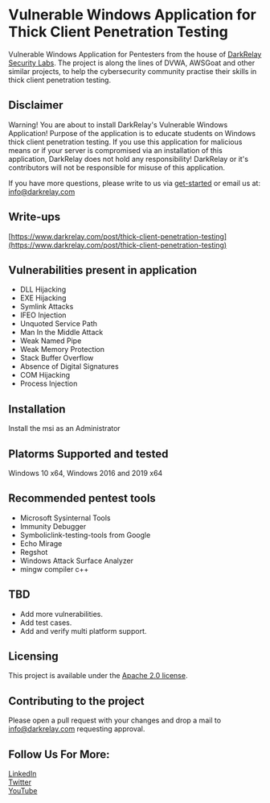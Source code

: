 # Vulnerable Windows Application for Thick Client Penetration Testing 
Vulnerable Windows Application for Pentesters from the house of [DarkRelay Security Labs](https://www.darkrelay.com/). The project is along the lines of DVWA, AWSGoat and other similar projects, to help the cybersecurity community practise their skills in thick client penetration testing.

## Disclaimer
Warning! You are about to install DarkRelay's Vulnerable Windows Application! Purpose of the application is to educate students on Windows thick client penetration testing. If you use this application for malicious means or if your server is compromised via an installation of this application, DarkRelay does not hold any responsibility! DarkRelay or it's contributors will not be responsible for misuse of this application.

If you have more questions, please write to us via [get-started](https://www.darkrelay.com/get-started) or email us at: [info@darkrelay.com](mailto:info@darkrelay.com)

## Write-ups
[https://www.darkrelay.com/post/thick-client-penetration-testing](https://www.darkrelay.com/post/thick-client-penetration-testing)

## Vulnerabilities present in application
- DLL Hijacking
- EXE Hijacking
- Symlink Attacks
- IFEO Injection
- Unquoted Service Path
- Man In the Middle Attack
- Weak Named Pipe
- Weak Memory Protection
- Stack Buffer Overflow
- Absence of Digital Signatures
- COM Hijacking
- Process Injection

## Installation
Install the msi as an Administrator

## Platorms Supported and tested
Windows 10 x64, Windows 2016 and 2019 x64

## Recommended pentest tools
- Microsoft Sysinternal Tools
- Immunity Debugger
- Symboliclink-testing-tools from Google
- Echo Mirage
- Regshot
- Windows Attack Surface Analyzer
- mingw compiler c++

## TBD

- Add more vulnerabilities.
- Add test cases.
- Add and verify multi platform support.

## Licensing 
This project is available under the [Apache 2.0 license](./LICENSE).

## Contributing to the project
Please open a pull request with your changes and drop a mail to [info@darkrelay.com](mailto:info@darkrelay.com) requesting approval.


## Follow Us For More:
[LinkedIn](https://linkedin.com/company/darkrelay)<br>
[Twitter](https://twitter.com/darkrelaylabs)<br>
[YouTube](https://www.youtube.com/channel/UCtnLa860lUkRhtmpYvbXlTw)<br>

